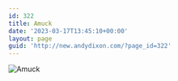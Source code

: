 ```yaml
---
id: 322
title: Amuck
date: '2023-03-17T13:45:10+00:00'
layout: page
guid: 'http://new.andydixon.com/?page_id=322'
---
```


![Amuck](https://i0.wp.com/assets.g8x2.ldn.idrivee2-23.com/posters/Amuck%2001.jpg?w=1200&ssl=1 "Amuck")